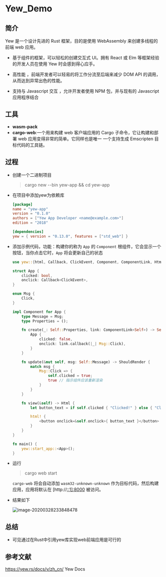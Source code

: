 # Yew_Demo

## 简介

Yew 是一个设计先进的 Rust 框架，目的是使用 WebAssembly 来创建多线程的前端 web 应用。

* 基于组件的框架，可以轻松的创建交互式 UI。拥有 React 或 Elm 等框架经验的开发人员在使用 Yew 时会感到得心应手。

* 高性能 ，前端开发者可以轻易的将工作分流至后端来减少 DOM API 的调用，从而达到异常出色的性能。

* 支持与 Javascript 交互 ，允许开发者使用 NPM 包，并与现有的 Javascript 应用程序结合

## 工具

* **wasm-pack**
* **cargo-web**:一个用来构建 web 客户端应用的 Cargo 子命令，它让构建和部署 web 应用变得非常的简单。它同样也是唯一 一个支持生成 Emscripten 目标代码的工具链。

## 过程

* 创建一个二进制项目

  > cargo new --bin yew-app && cd yew-app

* 在项目中添加yew为依赖库

  ```toml
  [package]
  name = "yew-app"
  version = "0.1.0"
  authors = ["Yew App Developer <name@example.com>"]
  edition = "2018"
  
  [dependencies]
  yew = { version = "0.13.0", features = ["std_web"] }
  ```

* 添加示例代码，功能：构建你的称为 `App` 的 `Component` 根组件，它会显示一个按钮，当你点击它时，`App` 将会更新自己的状态

  ```rust
  use yew::{html, Callback, ClickEvent, Component, ComponentLink, Html, ShouldRender};
  
  struct App {
      clicked: bool,
      onclick: Callback<ClickEvent>,
  }
  
  enum Msg {
      Click,
  }
  
  impl Component for App {
      type Message = Msg;
      type Properties = ();
  
      fn create(_: Self::Properties, link: ComponentLink<Self>) -> Self {
          App {
              clicked: false,
              onclick: link.callback(|_| Msg::Click),
          }
      }
  
      fn update(&mut self, msg: Self::Message) -> ShouldRender {
          match msg {
              Msg::Click => {
                  self.clicked = true;
                  true // 指示组件应该重新渲染
              }
          }
      }
  
      fn view(&self) -> Html {
          let button_text = if self.clicked { "Clicked!" } else { "Click me!" };
  
          html! {
              <button onclick=&self.onclick>{ button_text }</button>
          }
      }
  }
  
  fn main() {
      yew::start_app::<App>();
  }
  ```

* 运行

  > cargo web start

  `cargo-web` 将会自动添加 `wasm32-unknown-unknown` 作为目标代码，然后构建应用，应用将默认在 [http://[::1\]:8000](http://[::1]:8000/) 被访问。

* 结果如下

  ![image-20200328233848478](C:\Users\dell\AppData\Roaming\Typora\typora-user-images\image-20200328233848478.png)

## 总结

* 可见通过在Rust中引用yew库实现web前端应用是可行的

## 参考文献

https://yew.rs/docs/v/zh_cn/  Yew Docs